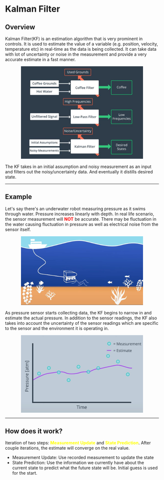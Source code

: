 # Kalman Filter

## Overview
Kalman Filter(KF) is an estimation algorithm that is very prominent in controls. It is used to estimate the value of a variable (e.g. position, velocity, temperature etc) in real-time as the data is being collected. It can take data with lot of uncertainty or noise in the measurement and provide a very accurate estimate in a fast manner.

<p align="center">
  <img width="400"src="../resources/filter.JPG">
</p>

The KF takes in an initial assumption and noisy measurement as an input and filters out the noisy/uncertainty data. And eventually it distills desired state.

--- 
## Example
Let's say there's an underwater robot measuring pressure as it swims through water. Pressure increases linearly with depth. In real life scenario, the sensor measurement will <span style="color:red">**NOT**</span> be accurate. There may be fluctuation in the water causing fluctuation in pressure as well as electrical noise from the sensor itself.

<p align="center">
  <img width="400"src="../resources/underwater_robot.JPG">
</p>

As pressure sensor starts collecting data, the KF begins to narrow in and estimate the actual pressure. In addition to the sensor readings, the KF also takes into account the uncertainty of the sensor readings which are specific to the sensor and the environment it is operating in. 

<p align="center">
  <img width="400"src="../resources/underwater_robot_plot.JPG">
</p>


---
## How does it work?
Iteration of two steps: <span style="color:yellow">**Measurement Update**</span> and <span style="color:yellow">**State Prediction**</span>. After couple iterations, the estimate will converge on the real value.

- Measurement Update: Use recorded measurement to update the state
- State Prediction: Use the information we currently have about the current state to predict what the future state will be. Initial guess is used for the start.